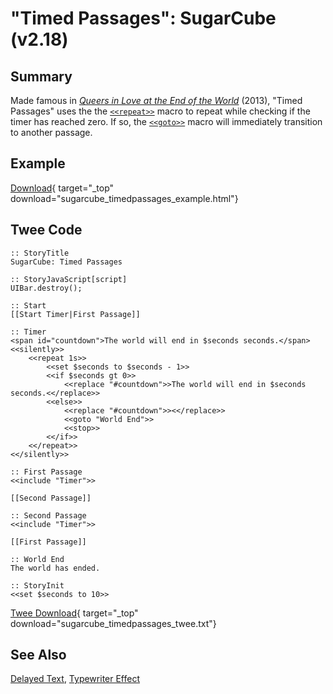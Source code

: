 # "Timed Passages": SugarCube (v2.18)

## Summary

Made famous in [*Queers in Love at the End of the World*](https://w.itch.io/end-of-the-world) (2013), "Timed Passages" uses the the [`<<repeat>>`](http://www.motoslave.net/sugarcube/2/docs/macros.html#macros-repeat) macro to repeat while checking if the timer has reached zero. If so, the [`<<goto>>`](http://www.motoslave.net/sugarcube/2/docs/macros.html#macros-goto) macro will immediately transition to another passage.

## Example

[Download](sugarcube_timedpassages_example.html){ target="_top" download="sugarcube_timedpassages_example.html"}

## Twee Code

```twee
:: StoryTitle
SugarCube: Timed Passages

:: StoryJavaScript[script]
UIBar.destroy();

:: Start
[[Start Timer|First Passage]]

:: Timer
<span id="countdown">The world will end in $seconds seconds.</span>
<<silently>>
    <<repeat 1s>>
        <<set $seconds to $seconds - 1>>
        <<if $seconds gt 0>>
            <<replace "#countdown">>The world will end in $seconds seconds.<</replace>>
        <<else>>
            <<replace "#countdown">><</replace>>
            <<goto "World End">>
            <<stop>>
        <</if>>
    <</repeat>>
<</silently>>

:: First Passage
<<include "Timer">>

[[Second Passage]]

:: Second Passage
<<include "Timer">>

[[First Passage]]

:: World End
The world has ended.

:: StoryInit
<<set $seconds to 10>>

```

[Twee Download](sugarcube_timedpassages_twee.txt){ target="_top" download="sugarcube_timedpassages_twee.txt"}

## See Also

[Delayed Text](../../delayedtext/sugarcube/sugarcube_delayedtext.md), [Typewriter Effect](../../typewriter/sugarcube/sugarcube_typewriter.md)
